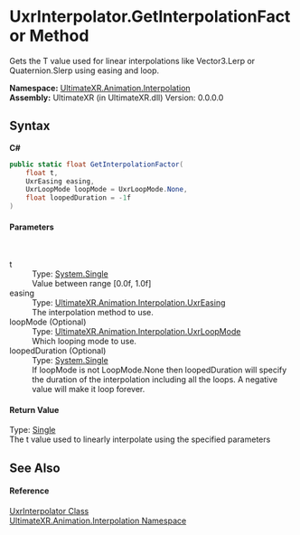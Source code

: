 # UxrInterpolator.GetInterpolationFactor Method 
 

Gets the T value used for linear interpolations like Vector3.Lerp or Quaternion.Slerp using easing and loop.

**Namespace:**&nbsp;<a href="N_UltimateXR_Animation_Interpolation">UltimateXR.Animation.Interpolation</a><br />**Assembly:**&nbsp;UltimateXR (in UltimateXR.dll) Version: 0.0.0.0

## Syntax

**C#**<br />
``` C#
public static float GetInterpolationFactor(
	float t,
	UxrEasing easing,
	UxrLoopMode loopMode = UxrLoopMode.None,
	float loopedDuration = -1f
)
```


#### Parameters
&nbsp;<dl><dt>t</dt><dd>Type: <a href="https://docs.microsoft.com/dotnet/api/system.single" target="_blank" rel="noopener noreferrer">System.Single</a><br />Value between range [0.0f, 1.0f]</dd><dt>easing</dt><dd>Type: <a href="T_UltimateXR_Animation_Interpolation_UxrEasing">UltimateXR.Animation.Interpolation.UxrEasing</a><br />The interpolation method to use.</dd><dt>loopMode (Optional)</dt><dd>Type: <a href="T_UltimateXR_Animation_Interpolation_UxrLoopMode">UltimateXR.Animation.Interpolation.UxrLoopMode</a><br />Which looping mode to use.</dd><dt>loopedDuration (Optional)</dt><dd>Type: <a href="https://docs.microsoft.com/dotnet/api/system.single" target="_blank" rel="noopener noreferrer">System.Single</a><br />If loopMode is not LoopMode.None then loopedDuration will specify the duration of the interpolation including all the loops. A negative value will make it loop forever.</dd></dl>

#### Return Value
Type: <a href="https://docs.microsoft.com/dotnet/api/system.single" target="_blank" rel="noopener noreferrer">Single</a><br />The t value used to linearly interpolate using the specified parameters

## See Also


#### Reference
<a href="T_UltimateXR_Animation_Interpolation_UxrInterpolator">UxrInterpolator Class</a><br /><a href="N_UltimateXR_Animation_Interpolation">UltimateXR.Animation.Interpolation Namespace</a><br />